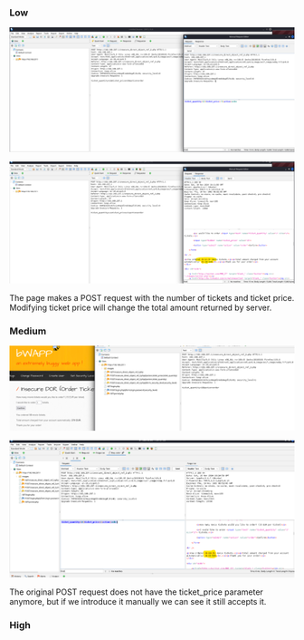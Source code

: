 ### Low

![](../marktext_images/2024-11-16-12-15-11-image.png)

![](../marktext_images/2024-11-16-12-15-38-image.png)

The page makes a POST request with the number of tickets and ticket price. Modifying ticket price will change the total amount returned by server.

### Medium

![](../marktext_images/2024-11-16-12-27-17-image.png)

![](../marktext_images/2024-11-16-12-28-36-image.png)

The original POST request does not have the ticket_price parameter anymore, but if we introduce it manually we can see it still accepts it.

### High
